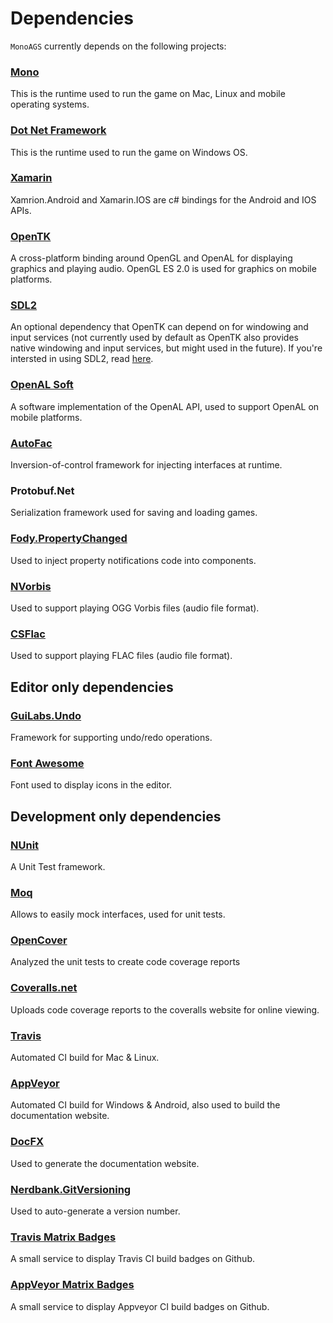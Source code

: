 # Dependencies

`MonoAGS` currently depends on the following projects:

### [Mono](http://www.mono-project.com/)

This is the runtime used to run the game on Mac, Linux and mobile operating systems.

### [Dot Net Framework](https://docs.microsoft.com/en-us/dotnet/framework/)

This is the runtime used to run the game on Windows OS.

### [Xamarin](https://www.xamarin.com)

Xamrion.Android and Xamarin.IOS are c# bindings for the Android and IOS APIs.

### [OpenTK](https://github.com/opentk/opentk)

A cross-platform binding around OpenGL and OpenAL for displaying graphics and playing audio.
OpenGL ES 2.0 is used for graphics on mobile platforms.

### [SDL2](https://www.libsdl.org/)

An optional dependency that OpenTK can depend on for windowing and input services (not currently used by default as OpenTK also provides native windowing and input services, but might used in the future). If you're intersted in using SDL2, read [here](https://github.com/opentk/opentk-dependencies).

### [OpenAL Soft](http://kcat.strangesoft.net/openal.html)

A software implementation of the OpenAL API, used to support OpenAL on mobile platforms.

### [AutoFac](https://github.com/autofac/Autofac)

Inversion-of-control framework for injecting interfaces at runtime.

### Protobuf.Net

Serialization framework used for saving and loading games.

### [Fody.PropertyChanged](https://github.com/Fody/PropertyChanged)

Used to inject property notifications code into components.

### [NVorbis](https://github.com/ioctlLR/NVorbis)

Used to support playing OGG Vorbis files (audio file format).

### [CSFlac](https://github.com/tzachshabtay/CSFlac)

Used to support playing FLAC files (audio file format).

## Editor only dependencies

### [GuiLabs.Undo](https://github.com/KirillOsenkov/Undo)

Framework for supporting undo/redo operations.

### [Font Awesome](https://fontawesome.com)

Font used to display icons in the editor.

## Development only dependencies

### [NUnit](http://nunit.org/)

A Unit Test framework.

### [Moq](https://github.com/moq/moq4)

Allows to easily mock interfaces, used for unit tests.

### [OpenCover](https://github.com/OpenCover/opencover)

Analyzed the unit tests to create code coverage reports

### [Coveralls.net](https://github.com/csMACnz/coveralls.net)

Uploads code coverage reports to the coveralls website for online viewing.

### [Travis](https://travis-ci.org/)

Automated CI build for Mac & Linux.

### [AppVeyor](https://www.appveyor.com/)

Automated CI build for Windows & Android, also used to build the documentation website.

### [DocFX](https://dotnet.github.io/docfx/)

Used to generate the documentation website.

### [Nerdbank.GitVersioning](https://github.com/AArnott/Nerdbank.GitVersioning)

Used to auto-generate a version number.

### [Travis Matrix Badges](https://github.com/bjfish/travis-matrix-badges)

A small service to display Travis CI build badges on Github.

### [AppVeyor Matrix Badges](https://github.com/tzachshabtay/appveyor-matrix-badges)

A small service to display Appveyor CI build badges on Github.
